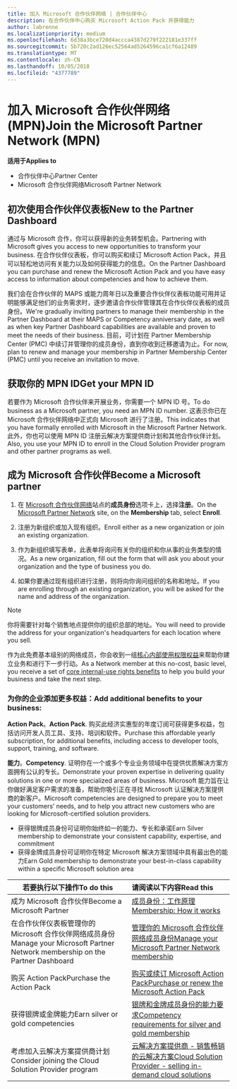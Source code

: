 ```yaml
---
title: 加入 Microsoft 合作伙伴网络 | 合作伙伴中心
description: 在合作伙伴中心购买 Microsoft Action Pack 并获得能力
author: labrenne
ms.localizationpriority: medium
ms.openlocfilehash: 6d38a3bce720d4accca4387d279f222181e337ff
ms.sourcegitcommit: 5b720c2ad126ec52564ad5264596ca1cf6a12489
ms.translationtype: MT
ms.contentlocale: zh-CN
ms.lasthandoff: 10/05/2018
ms.locfileid: "4377789"
---
```

# <a name="join-the-microsoft-partner-network-mpn"></a><span data-ttu-id="501ae-103">加入 Microsoft 合作伙伴网络 (MPN)</span><span class="sxs-lookup"><span data-stu-id="501ae-103">Join the Microsoft Partner Network (MPN)</span></span>

**<span data-ttu-id="501ae-104">适用于</span><span class="sxs-lookup"><span data-stu-id="501ae-104">Applies to</span></span>**

-  <span data-ttu-id="501ae-105">合作伙伴中心</span><span class="sxs-lookup"><span data-stu-id="501ae-105">Partner Center</span></span>
-  <span data-ttu-id="501ae-106">Microsoft 合作伙伴网络</span><span class="sxs-lookup"><span data-stu-id="501ae-106">Microsoft Partner Network</span></span>

## <a name="new-to-the-partner-dashboard"></a><span data-ttu-id="501ae-107">初次使用合作伙伴仪表板</span><span class="sxs-lookup"><span data-stu-id="501ae-107">New to the Partner Dashboard</span></span>

 <span data-ttu-id="501ae-108">通过与 Microsoft 合作，你可以获得新的业务转型机会。</span><span class="sxs-lookup"><span data-stu-id="501ae-108">Partnering with Microsoft gives you access to new opportunities to transform your business.</span></span> <span data-ttu-id="501ae-109">在合作伙伴仪表板，你可以购买和续订 Microsoft Action Pack，并且可以轻松地访问有关能力以及如何获得能力的信息。</span><span class="sxs-lookup"><span data-stu-id="501ae-109">On the Partner Dashboard you can purchase and renew the Microsoft Action Pack and you have easy access to information about competencies and how to achieve them.</span></span>

 <span data-ttu-id="501ae-110">我们会在合作伙伴的 MAPS 或能力周年日以及重要合作伙伴仪表板功能可用并证明能够满足他们的业务需求时，逐步邀请合作伙伴管理其在合作伙伴仪表板的成员身份。</span><span class="sxs-lookup"><span data-stu-id="501ae-110">We're gradually inviting partners to manage their membership in the Partner Dashboard at their MAPS or Competency anniversary date, as well as when key Partner Dashboard capabilities are available and proven to meet the needs of their business.</span></span>  <span data-ttu-id="501ae-111">目前，可计划在 Partner Membership Center (PMC) 中续订并管理你的成员身份，直到你收到迁移邀请为止。</span><span class="sxs-lookup"><span data-stu-id="501ae-111">For now, plan to renew and manage your membership in Partner Membership Center (PMC) until you receive an invitation to move.</span></span>

## <a name="get-your-mpn-id"></a><span data-ttu-id="501ae-112">获取你的 MPN ID</span><span class="sxs-lookup"><span data-stu-id="501ae-112">Get your MPN ID</span></span>

<span data-ttu-id="501ae-113">若要作为 Microsoft 合作伙伴来开展业务，你需要一个 MPN ID 号。</span><span class="sxs-lookup"><span data-stu-id="501ae-113">To do business as a Microsoft partner, you need an MPN ID number.</span></span> <span data-ttu-id="501ae-114">这表示你已在 Microsoft 合作伙伴网络中正式向 Microsoft 进行了注册。</span><span class="sxs-lookup"><span data-stu-id="501ae-114">This indicates that you have formally enrolled with Microsoft in the Microsoft Partner Network.</span></span> <span data-ttu-id="501ae-115">此外，你也可以使用 MPN ID 注册云解决方案提供商计划和其他合作伙伴计划。</span><span class="sxs-lookup"><span data-stu-id="501ae-115">Also, you use your MPN ID to enroll in the Cloud Solution Provider program and other partner programs as well.</span></span>  

## <a name="become-a-microsoft-partner"></a><span data-ttu-id="501ae-116">成为 Microsoft 合作伙伴</span><span class="sxs-lookup"><span data-stu-id="501ae-116">Become a Microsoft partner</span></span>

1.  <span data-ttu-id="501ae-117">在 [Microsoft 合作伙伴网络](https://partner.microsoft.com/en-us/membership)站点的**成员身份**选项卡上，选择**注册**。</span><span class="sxs-lookup"><span data-stu-id="501ae-117">On the [Microsoft Partner Network](https://partner.microsoft.com/en-us/membership) site, on the **Membership** tab, select **Enroll**.</span></span> 

2.  <span data-ttu-id="501ae-118">注册为新组织或加入现有组织。</span><span class="sxs-lookup"><span data-stu-id="501ae-118">Enroll either as a new organization or join an existing organization.</span></span>

3.  <span data-ttu-id="501ae-119">作为新组织填写表单，此表单将询问有关你的组织和你从事的业务类型的情况。</span><span class="sxs-lookup"><span data-stu-id="501ae-119">As a new organization, fill out the form that will ask you about your organization and the type of business you do.</span></span>

4.  <span data-ttu-id="501ae-120">如果你要通过现有组织进行注册，则将向你询问组织的名称和地址。</span><span class="sxs-lookup"><span data-stu-id="501ae-120">If you are enrolling through an existing organization, you will be asked for the name and address of the organization.</span></span>

> [!NOTE]  
>  <span data-ttu-id="501ae-121">你将需要针对每个销售地点提供你的组织总部的地址。</span><span class="sxs-lookup"><span data-stu-id="501ae-121">You will need to provide the address for your organization's headquarters for each location where you sell.</span></span>

<span data-ttu-id="501ae-122">作为此免费基本级别的网络成员，你会收到一组[核心内部使用权限权益](https://partner.microsoft.com/membership/core-benefits)来帮助你建立业务和进行下一步行动。</span><span class="sxs-lookup"><span data-stu-id="501ae-122">As a Network member at this no-cost, basic level, you receive a set of [core internal-use rights benefits](https://partner.microsoft.com/membership/core-benefits) to help you build your business and take the next step.</span></span> 

### <a name="add-additional-benefits-to-your-business"></a><span data-ttu-id="501ae-123">为你的企业添加更多权益：</span><span class="sxs-lookup"><span data-stu-id="501ae-123">Add additional benefits to your business:</span></span> 

<span data-ttu-id="501ae-124">**Action Pack**。</span><span class="sxs-lookup"><span data-stu-id="501ae-124">**Action Pack**.</span></span> <span data-ttu-id="501ae-125">购买此经济实惠型的年度订阅可获得更多权益，包括访问开发人员工具、支持、培训和软件。</span><span class="sxs-lookup"><span data-stu-id="501ae-125">Purchase this affordable yearly subscription, for additional benefits, including access to developer tools, support, training, and software.</span></span>

<span data-ttu-id="501ae-126">**能力**。</span><span class="sxs-lookup"><span data-stu-id="501ae-126">**Competency**.</span></span> <span data-ttu-id="501ae-127">证明你在一个或多个专业业务领域中在提供优质解决方案方面拥有公认的专长。</span><span class="sxs-lookup"><span data-stu-id="501ae-127">Demonstrate your proven expertise in delivering quality solutions in one or more specialized areas of business.</span></span> <span data-ttu-id="501ae-128">Microsoft 能力旨在让你做好满足客户需求的准备，帮助你吸引正在寻找 Microsoft 认证解决方案提供商的新客户。</span><span class="sxs-lookup"><span data-stu-id="501ae-128">Microsoft competencies are designed to prepare you to meet your customers’ needs, and to help you attract new customers who are looking for Microsoft-certified solution providers.</span></span> 

- <span data-ttu-id="501ae-129">获得银牌成员身份可证明你始终如一的能力、专长和承诺</span><span class="sxs-lookup"><span data-stu-id="501ae-129">Earn Silver membership to demonstrate your consistent capability, expertise, and commitment</span></span>
- <span data-ttu-id="501ae-130">获得金牌成员身份可证明你在特定 Microsoft 解决方案领域中具有最出色的能力</span><span class="sxs-lookup"><span data-stu-id="501ae-130">Earn Gold membership to demonstrate your best-in-class capability within a specific Microsoft solution area</span></span>

|**<span data-ttu-id="501ae-131">若要执行以下操作</span><span class="sxs-lookup"><span data-stu-id="501ae-131">To do this</span></span>**   |**<span data-ttu-id="501ae-132">请阅读以下内容</span><span class="sxs-lookup"><span data-stu-id="501ae-132">Read this</span></span>**   |
|------------------|:---------------|
|<span data-ttu-id="501ae-133">成为 Microsoft 合作伙伴</span><span class="sxs-lookup"><span data-stu-id="501ae-133">Become a Microsoft Partner</span></span>|[<span data-ttu-id="501ae-134">成员身份：工作原理</span><span class="sxs-lookup"><span data-stu-id="501ae-134">Membership: How it works</span></span>](https://partner.microsoft.com/membership/how-it-works)|
<span data-ttu-id="501ae-135">在合作伙伴仪表板管理你的 Microsoft 合作伙伴网络成员身份</span><span class="sxs-lookup"><span data-stu-id="501ae-135">Manage your Microsoft Partner Network membership on the Partner Dashboard</span></span>   |[<span data-ttu-id="501ae-136">管理你的 Microsoft 合作伙伴网络成员身份</span><span class="sxs-lookup"><span data-stu-id="501ae-136">Manage your Microsoft Partner Network membership</span></span>](mpn-overview.md)
|<span data-ttu-id="501ae-137">购买 Action Pack</span><span class="sxs-lookup"><span data-stu-id="501ae-137">Purchase the Action Pack</span></span>   |[<span data-ttu-id="501ae-138">购买或续订 Microsoft Action Pack</span><span class="sxs-lookup"><span data-stu-id="501ae-138">Purchase or renew the Microsoft Action Pack</span></span>](https://msdn.microsoft.com/partner-center/mpn-get-action-pack)|
|<span data-ttu-id="501ae-139">获得银牌或金牌能力</span><span class="sxs-lookup"><span data-stu-id="501ae-139">Earn silver or gold competencies</span></span>   |[<span data-ttu-id="501ae-140">银牌和金牌成员身份的能力要求</span><span class="sxs-lookup"><span data-stu-id="501ae-140">Competency requirements for silver and gold membership</span></span>](https://msdn.microsoft.com/en-us/partner-center/learn-about-competencies)|
|<span data-ttu-id="501ae-141">考虑加入云解决方案提供商计划</span><span class="sxs-lookup"><span data-stu-id="501ae-141">Consider joining the Cloud Solution Provider program</span></span>|[<span data-ttu-id="501ae-142">云解决方案提供商 - 销售畅销的云解决方案</span><span class="sxs-lookup"><span data-stu-id="501ae-142">Cloud Solution Provider - selling in-demand cloud solutions</span></span>](csp-overview.md)|
